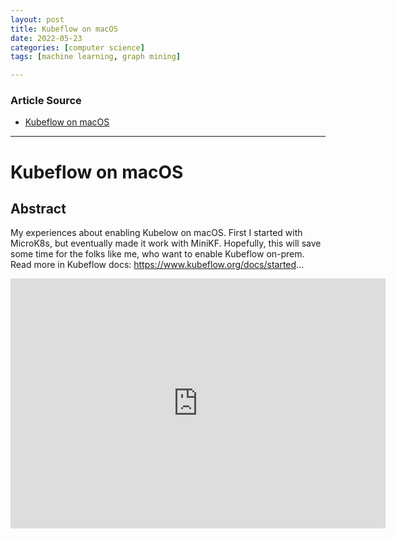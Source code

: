 ```yaml
---
layout: post
title: Kubeflow on macOS
date: 2022-05-23
categories: [computer science]
tags: [machine learning, graph mining]

---
```


### Article Source

* [Kubeflow on macOS](https://www.youtube.com/watch?v=U9bVPq089Oo)


---

# Kubeflow on macOS


## Abstract

My experiences about enabling Kubelow on macOS. First I started with MicroK8s, but eventually made it work with MiniKF. Hopefully, this will save some time for the folks like me, who want to enable Kubeflow on-prem. Read more in Kubeflow docs: https://www.kubeflow.org/docs/started...

<iframe width="600" height="400" src="https://www.youtube.com/embed/U9bVPq089Oo" title="YouTube video player" frameborder="0" allow="accelerometer; autoplay; clipboard-write; encrypted-media; gyroscope; picture-in-picture" allowfullscreen></iframe>